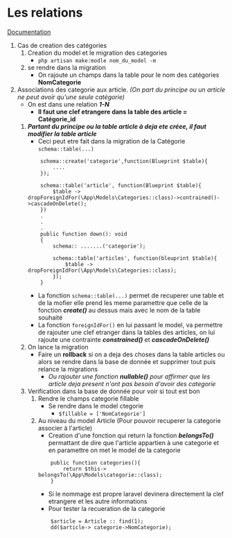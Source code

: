 # Les relations 

[Documentation](https://laravel.com/docs/5.4/eloquent-relationships)

1. Cas de creation des catégories 
    1. Creation du model et le migration des categories 
        - `php artisan make:modle nom_du_model -m`
    2. se rendre dans la migration 
        - On rajoute un champs dans la table pour le nom des catégories **NomCategorie**
2. Associations des categorie aux article. *(On part du principe ou un article ne peut avoir qu'une seule catégorie)*
    - On est dans une relation ***1-N*** 
        - **Il faut une clef etrangere dans la table des article = Catégorie_id**
    1. ***Partant du principe ou la table article à deja ete créee, il faut modifier la table article***
        - Ceci peut etre fait dans la migration de la Catégorie `schema::table(...)`
        ```
            schema::create('categorie',function(Blueprint $table){
                ....
            });

            schema::table('article', function(Blueprint $table){
                $table -> dropForeignIdFor(\App\Models\Categories::class)->contrained()->cascadeOnDelete();
            })
            .
            .
            .
            public function down(): void
            {
                schema:: .......('categorie');

                schema::table('articles', function(bleuprint $table){
                    $table -> dropForeignIdFor(\App\Models\Categories::class);
                });
            }
        ```
        - La fonction `schema::table(...)` permet de recuperer une table et de la mofier elle prend les meme paramettre que celle de la fonction ***create()*** au dessus mais avec le nom de la table souhaité
        - La fonction `foreignIdFor()` en lui passant le model, va permettre de rajouter une clef etranger dans la tables des articles, on lui rajoute une contrainte ***constrained()*** et ***cascadeOnDelete()*** 
    2. On lance la migration 
        - Faire un **rollback** si on a deja des choses dans la table articles ou alors se rendre dans la base de donnée et supprimer tout puis relance la migrations
            - *Ou rajouter une fonction ***nullable()*** pour affirmer que les article deja present n'ont pas besoin d'avoir des categorie* 
    3. Verification dans la base de donnée pour voir si tout est bon 
        1. Rendre le champs categorie fillable
            - Se rendre dans le model ctegorie 
                -  `$fillable = ['NomCategorie']`
        2. Au niveau du model Article (Pour pouvoir recuperer la categorie associer à l'article)
            - Creation d'une fonction qui return la fonction ***belongsTo()*** permattant de dire que l'article appartien à une categorie et en paramettre on met le model de la categorie 
            ```
                public function categories(){
                    return $this-> belongsTo(\App\Models\categorie::class);
                }
            ```
            - Si le nommage est propre laravel devinera directement la clef etrangere et les autre informations 
            - Pour tester la recueration de la categorie 
            ```
                $article = Article :: find(1);
                dd($article-> categorie->NomCategorie);
            ```